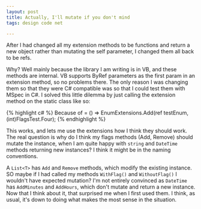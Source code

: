 ```yaml
---
layout: post
title: Actually, I'll mutate if you don't mind
tags: design code net

---
```


After I had changed all my extension methods to be functions and return a new object rather than mutating the self parameter, I changed them all back to be refs.

Why? Well mainly because the library I am writing is in VB, and these methods are internal.  VB supports ByRef parameters as the first param in an extension method, so no problems there.  The only reason I was changing them so that they were C# compatible was so that I could test them with MSpec in C#. I solved this little dilemma by just calling the extension method on the static class like so:

{% highlight c# %}
Because of = () => EnumExtensions.Add(ref testEnum, (int)FlagsTest.Four);
{% endhighlight %}

This works, and lets me use the extensions how I think they should work.  The real question is why do I think my flags methods (Add, Remove) should mutate the instance, when I am quite happy with `string` and `DateTime` methods returning new instances?  I think it might be in the naming conventions.

A `List<T>` has `Add` and `Remove` methods, which modify the existing instance.  SO maybe if I had called my methods `WithFlag()` and `WithoutFlag()` I wouldn't have expected mutation?  I'm not entirely convinced as `DateTime` has `AddMinutes` and `AddHours`, which don't mutate and return a new instance.  Now that I think about it, that surprised me when I first used them.  I think, as usual, it's down to doing what makes the most sense in the situation.
